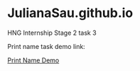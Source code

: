 # JulianaSau.github.io
 HNG Internship Stage 2 task 3
<html>
 <body>
  <p>Print name task demo link:</p>
  <p><a href="https://JulianaSau.github.io/Printname/printname.html">Print Name Demo</a></p>
 </body>
</html> 
 
 

